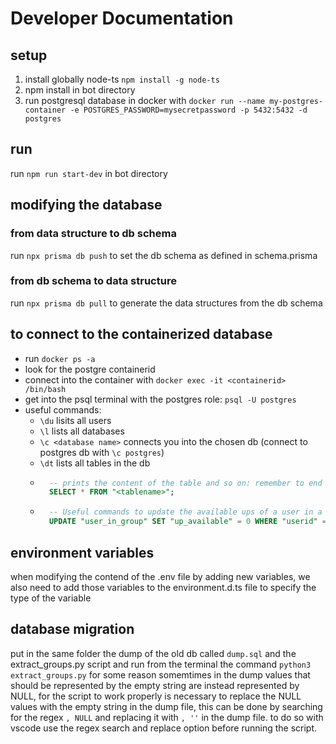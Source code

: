 # Developer Documentation

## setup
1. install globally node-ts `npm install -g node-ts` 
2. npm install in bot directory
3. run postgresql database in docker with 
`docker run --name my-postgres-container -e POSTGRES_PASSWORD=mysecretpassword -p 5432:5432 -d postgres`

## run
run `npm run start-dev` in bot directory

## modifying the database
### from data structure to db schema
run `npx prisma db push`  to set the db schema as defined in schema.prisma
### from db schema to data structure
run `npx prisma db pull` to generate the data structures from the db schema

## to connect to the containerized database
- run `docker ps -a`
- look for the postgre containerid
- connect into the container with `docker exec -it <containerid> /bin/bash`
- get into the psql terminal with the postgres role: `psql -U postgres`
- useful commands:
    - `\du` lisits all users
    - `\l` lists all databases
    - `\c <database name>` connects you into the chosen db (connect to postgres db with `\c postgres`)
    - `\dt` lists all tables in the db
    - ```sql
        -- prints the content of the table and so on: remember to end SQL statements with **;**
        SELECT * FROM "<tablename>";
        ```
    - ```sql
        -- Useful commands to update the available ups of a user in a group
        UPDATE "user_in_group" SET "up_available" = 0 WHERE "userid" = <id of the user>;
        ```

## environment variables
when modifying the contend of the .env file by adding new variables, we also need to add those variables to the environment.d.ts file to specify the type of the variable

## database migration
put in the same folder the dump of the old db called `dump.sql` and the extract_groups.py script and run from the terminal the command `python3 extract_groups.py`
for some reason somemtimes in the dump values that should be represented by the empty string are instead represented by NULL, for the script to work properly is necessary to replace the NULL values with the empty string in the dump file, this can be done by searching for the regex `, NULL` and replacing it with `, ''` in the dump file. 
to do so with vscode use the regex search and replace option before running the script.